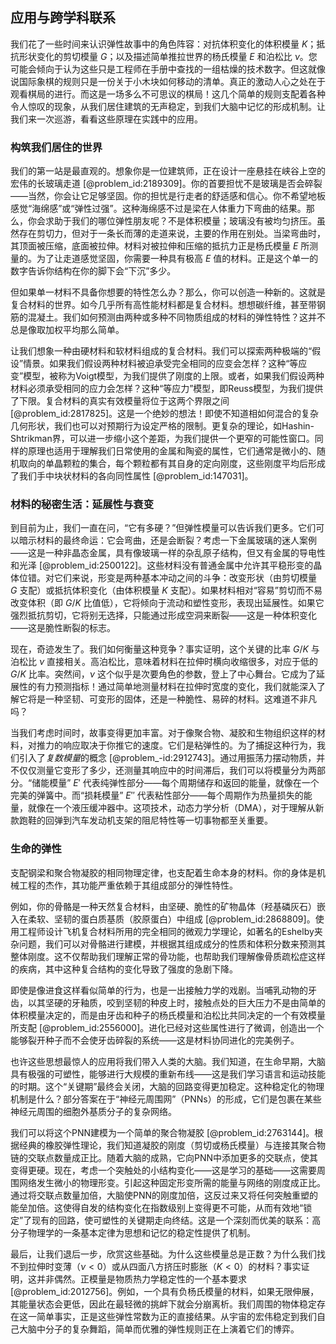 ## 应用与跨学科联系

我们花了一些时间来认识弹性故事中的角色阵容：对抗体积变化的体积模量 $K$；抵抗形状变化的剪切模量 $G$；以及描述简单推拉世界的杨氏模量 $E$ 和泊松比 $\nu$。您可能会倾向于认为这些只是工程师在手册中查找的一组枯燥的技术数字。但这就像说国际象棋的规则只是一份关于小木块如何移动的清单。真正的激动人心之处在于观看棋局的进行。而这是一场多么不可思议的棋局！这几个简单的规则支配着各种令人惊叹的现象，从我们居住建筑的无声稳定，到我们大脑中记忆的形成机制。让我们来一次巡游，看看这些原理在实践中的应用。

### 构筑我们居住的世界

我们的第一站是最直观的。想象你是一位建筑师，正在设计一座悬挂在峡谷上空的宏伟的长玻璃走道 [@problem_id:2189309]。你的首要担忧不是玻璃是否会碎裂——当然，你会让它足够坚固。你的担忧是行走者的舒适感和信心。你不希望地板感觉“海绵感”或“弹性过强”。这种海绵感不过是梁在人体重力下弯曲的结果。那么，你会求助于我们的哪位弹性朋友呢？不是体积模量；玻璃没有被均匀挤压。虽然存在剪切力，但对于一条长而薄的走道来说，主要的作用在别处。当梁弯曲时，其顶面被压缩，底面被拉伸。材料对被拉伸和压缩的抵抗力正是杨氏模量 $E$ 所测量的。为了让走道感觉坚固，你需要一种具有极高 $E$ 值的材料。正是这个单一的数字告诉你结构在你的脚下会“下沉”多少。

但如果单一材料不具备你想要的特性怎么办？那么，你可以创造一种新的。这就是复合材料的世界。如今几乎所有高性能材料都是复合材料。想想碳纤维，甚至带钢筋的混凝土。我们如何预测由两种或多种不同物质组成的材料的弹性特性？这并不总是像取加权平均那么简单。

让我们想象一种由硬材料和软材料组成的复合材料。我们可以探索两种极端的“假设”情景。如果我们假设两种材料被迫承受完全相同的应变会怎样？这种“等应变”模型，被称为Voigt模型，为我们提供了刚度的上限。或者，如果我们假设两种材料必须承受相同的应力会怎样？这种“等应力”模型，即Reuss模型，为我们提供了下限。复合材料的真实有效模量将位于这两个界限之间 [@problem_id:2817825]。这是一个绝妙的想法！即使不知道相如何混合的复杂几何形状，我们也可以对预期行为设定严格的限制。更复杂的理论，如Hashin-Shtrikman界，可以进一步缩小这个差距，为我们提供一个更窄的可能性窗口。同样的原理也适用于理解我们日常使用的金属和陶瓷的属性，它们通常是微小的、随机取向的单晶颗粒的集合，每个颗粒都有其自身的定向刚度，这些刚度平均后形成了我们手中块状材料的各向同性属性 [@problem_id:147031]。

### 材料的秘密生活：延展性与衰变

到目前为止，我们一直在问，“它有多硬？”但弹性模量可以告诉我们更多。它们可以暗示材料的最终命运：它会弯曲，还是会断裂？考虑一下金属玻璃的迷人案例——这是一种非晶态金属，具有像玻璃一样的杂乱原子结构，但又有金属的导电性和光泽 [@problem_id:2500122]。这些材料没有普通金属中允许其平稳形变的晶体位错。对它们来说，形变是两种基本冲动之间的斗争：改变形状（由剪切模量 $G$ 支配）或抵抗体积变化（由体积模量 $K$ 支配）。如果材料相对“容易”剪切而不易改变体积（即 $G/K$ 比值低），它将倾向于流动和塑性变形，表现出延展性。如果它强烈抵抗剪切，它将别无选择，只能通过形成空洞来断裂——这是一种体积变化——这是脆性断裂的标志。

现在，奇迹发生了。我们如何衡量这种竞争？事实证明，这个关键的比率 $G/K$ 与泊松比 $\nu$ 直接相关。高泊松比，意味着材料在拉伸时横向收缩很多，对应于低的 $G/K$ 比率。突然间，$\nu$ 这个似乎是次要角色的参数，登上了中心舞台。它成为了延展性的有力预测指标！通过简单地测量材料在拉伸时宽度的变化，我们就能深入了解它将是一种坚韧、可变形的固体，还是一种脆性、易碎的材料。这难道不非凡吗？

当我们考虑时间时，故事变得更加丰富。对于像聚合物、凝胶和生物组织这样的材料，对推力的响应取决于你推它的速度。它们是粘弹性的。为了捕捉这种行为，我们引入了*复数模量*的概念 [@problem_-id:2912743]。通过用振荡力摆动物质，并不仅仅测量它变形了多少，还测量其响应中的时间滞后，我们可以将模量分为两部分。“储能模量” $E'$ 代表纯弹性部分——每个周期储存和返回的能量，就像在一个完美的弹簧中。而“损耗模量” $E''$ 代表粘性部分——每个周期作为热量损失的能量，就像在一个液压缓冲器中。这项技术，动态力学分析（DMA），对于理解从新款跑鞋的回弹到汽车发动机支架的阻尼特性等一切事物都至关重要。

### 生命的弹性

支配钢梁和聚合物凝胶的相同物理定律，也支配着生命本身的材料。你的身体是机械工程的杰作，其功能严重依赖于其组成部分的弹性特性。

例如，你的骨骼是一种天然复合材料，由坚硬、脆性的矿物晶体（羟基磷灰石）嵌入在柔软、坚韧的蛋白质基质（胶原蛋白）中组成 [@problem_id:2868809]。使用工程师设计飞机复合材料所用的完全相同的微观力学理论，如著名的Eshelby夹杂问题，我们可以对骨骼进行建模，并根据其组成成分的性质和体积分数来预测其整体刚度。这不仅帮助我们理解正常的骨功能，也帮助我们理解像骨质疏松症这样的疾病，其中这种复合结构的变化导致了强度的急剧下降。

即使是像进食这样看似简单的行为，也是一出接触力学的戏剧。当哺乳动物的牙齿，以其坚硬的牙釉质，咬到坚韧的种皮上时，接触点处的巨大压力不是由简单的体积模量决定的，而是由牙齿和种子的杨氏模量和泊松比共同决定的一个有效模量所支配 [@problem_id:2556000]。进化已经对这些属性进行了微调，创造出一个能够裂开种子而不会使牙齿碎裂的系统——这是材料协同进化的完美例子。

也许这些思想最惊人的应用将我们带入人类的大脑。我们知道，在生命早期，大脑具有极强的可塑性，能够进行大规模的重新布线——这是我们学习语言和运动技能的时期。这个“关键期”最终会关闭，大脑的回路变得更加稳定。这种稳定化的物理机制是什么？部分答案在于“神经元周围网”（PNNs）的形成，它们是包裹在某些神经元周围的细胞外基质分子的复杂网络。

我们可以将这个PNN建模为一个简单的聚合物凝胶 [@problem_id:2763144]。根据经典的橡胶弹性理论，我们知道凝胶的刚度（剪切或杨氏模量）与连接其聚合物链的交联点数量成正比。随着大脑的成熟，它向PNN中添加更多的交联点，使其变得更硬。现在，考虑一个突触处的小结构变化——这是学习的基础——这需要周围网络发生微小的物理形变。引起这种固定形变所需的能量与网络的刚度成正比。通过将交联点数量加倍，大脑使PNN的刚度加倍，这反过来又将任何突触重塑的能垒加倍。这使得自发的结构变化在指数级别上变得更不可能，从而有效地“锁定”了现有的回路，使可塑性的关键期走向终结。这是一个深刻而优美的联系：高分子物理学的一条基本定律为思想和记忆的稳定性提供了机制。

最后，让我们退后一步，欣赏这些基础。为什么这些模量总是正数？为什么我们找不到拉伸时变薄（$\nu < 0$）或从四面八方挤压时膨胀（$K < 0$）的材料？事实证明，这并非偶然。正模量是物质热力学稳定性的一个基本要求 [@problem_id:2012756]。例如，一个具有负杨氏模量的材料，如果无限伸展，其能量状态会更低，因此在最轻微的挑衅下就会分崩离析。我们周围的物体稳定存在这一简单事实，正是这些弹性常数为正的直接结果。从宇宙的宏伟稳定到我们自己大脑中分子的复杂舞蹈，简单而优雅的弹性规则正在上演着它们的博弈。